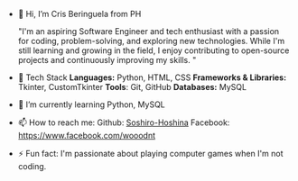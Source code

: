 - 👋 Hi, I’m Cris Beringuela from PH
  
   "I'm an aspiring Software Engineer and tech enthusiast with a passion for coding, problem-solving, and exploring new technologies. While I'm still learning and growing in the field, I enjoy contributing to open-source projects and continuously improving my skills. " 
- 🔧 Tech Stack
  **Languages:** Python, HTML, CSS
  **Frameworks & Libraries:** Tkinter, CustomTkinter
  **Tools**: Git, GitHub
  **Databases:** MySQL
- 🌱 I’m currently learning Python, MySQL
- 📫 How to reach me:
    Github: [Soshiro-Hoshina](https://github.com/Soshiro-Hoshina)
    Facebook: https://www.facebook.com/wooodnt
- ⚡ Fun fact:
 I'm passionate about playing computer games when I'm not coding.


<!---
Soshiro-Hoshina/Soshiro-Hoshina is a ✨ special ✨ repository because its `README.md` (this file) appears on your GitHub profile.
You can click the Preview link to take a look at your changes.
--->
